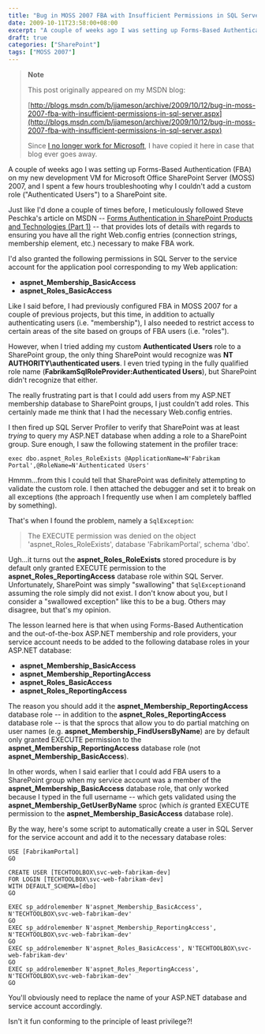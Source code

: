 ```yaml
---
title: "Bug in MOSS 2007 FBA with Insufficient Permissions in SQL Server"
date: 2009-10-11T23:58:00+08:00
excerpt: "A couple of weeks ago I was setting up Forms-Based Authentication (FBA) on my new development VM for Microsoft Office SharePoint Server (MOSS) 2007, and I spent a few hours troubleshooting why I couldn't add a custom role (\"Authenticated Users\") to a..."
draft: true
categories: ["SharePoint"]
tags: ["MOSS 2007"]
---
```


> **Note**
>
> This post originally appeared on my MSDN blog:
>
> [http://blogs.msdn.com/b/jjameson/archive/2009/10/12/bug-in-moss-2007-fba-with-insufficient-permissions-in-sql-server.aspx](http://blogs.msdn.com/b/jjameson/archive/2009/10/12/bug-in-moss-2007-fba-with-insufficient-permissions-in-sql-server.aspx)
>
> Since [I no longer work for Microsoft](/blog/jjameson/2011/09/02/last-day-with-microsoft), I have copied it here in case that blog ever goes away.

A couple of weeks ago I was setting up Forms-Based Authentication (FBA) on my new development VM for Microsoft Office SharePoint Server (MOSS) 2007, and I spent a few hours troubleshooting why I couldn't add a custom role ("Authenticated Users") to a SharePoint site.

Just like I'd done a couple of times before, I meticulously followed Steve Peschka's article on MSDN -- [Forms Authentication in SharePoint Products and Technologies (Part 1)](http://msdn.microsoft.com/en-us/library/bb975136.aspx) -- that provides lots of details with regards to ensuring you have all the right Web.config entries (connection strings, membership element, etc.) necessary to make FBA work.

I'd also granted the following permissions in SQL Server to the service account for the application pool corresponding to my Web application:

- **aspnet\_Membership\_BasicAccess**
- **aspnet\_Roles\_BasicAccess**

Like I said before, I had previously configured FBA in MOSS 2007 for a couple of previous projects, but this time, in addition to actually authenticating users (i.e. "membership"), I also needed to restrict access to certain areas of the site based on groups of FBA users (i.e. "roles").

However, when I tried adding my custom **Authenticated Users** role to a SharePoint group, the only thing SharePoint would recognize was **NT AUTHORITY\authenticated users**. I even tried typing in the fully qualified role name (**FabrikamSqlRoleProvider:Authenticated Users**), but SharePoint didn't recognize that either.

The really frustrating part is that I could add users from my ASP.NET membership database to SharePoint groups, I just couldn't add roles. This certainly made me think that I had the necessary Web.config entries.

I then fired up SQL Server Profiler to verify that SharePoint was at least *trying* to query my ASP.NET database when adding a role to a SharePoint group. Sure enough, I saw the following statement in the profiler trace:

`exec dbo.aspnet_Roles_RoleExists @ApplicationName=N'Fabrikam Portal',@RoleName=N'Authenticated Users'`

Hmmm...from this I could tell that SharePoint was definitely attempting to validate the custom role. I then attached the debugger and set it to break on all exceptions (the approach I frequently use when I am completely baffled by something).

That's when I found the problem, namely a `SqlException`:

> The EXECUTE permission was denied on the object 'aspnet\_Roles\_RoleExists', database 'FabrikamPortal', schema 'dbo'.

Ugh...it turns out the **aspnet\_Roles\_RoleExists** stored procedure is by default only granted EXECUTE permission to the **aspnet\_Roles\_ReportingAccess** database role within SQL Server. Unfortunately, SharePoint was simply "swallowing" that `SqlException`and assuming the role simply did not exist. I don't know about you, but I consider a "swallowed exception" like this to be a bug. Others may disagree, but that's my opinion.

The lesson learned here is that when using Forms-Based Authentication and the out-of-the-box ASP.NET membership and role providers, your service account needs to be added to the following database roles in your ASP.NET database:

- **aspnet\_Membership\_BasicAccess**
- **aspnet\_Membership\_ReportingAccess**
- **aspnet\_Roles\_BasicAccess**
- **aspnet\_Roles\_ReportingAccess**

The reason you should add it the **aspnet\_Membership\_ReportingAccess** database role -- in addition to the **aspnet\_Roles\_ReportingAccess** database role -- is that the sprocs that allow you to do partial matching on user names (e.g. **aspnet\_Membership\_FindUsersByName**) are by default only granted EXECUTE permission to the **aspnet\_Membership\_ReportingAccess** database role (not **aspnet\_Membership\_BasicAccess**).

In other words, when I said earlier that I could add FBA users to a SharePoint group when my service account was a member of the **aspnet\_Membership\_BasicAccess** database role, that only worked because I typed in the full username -- which gets validated using the **aspnet\_Membership\_GetUserByName** sproc (which *is* granted EXECUTE permission to the **aspnet\_Membership\_BasicAccess** database role).

By the way, here's some script to automatically create a user in SQL Server for the service account and add it to the necessary database roles:

```
USE [FabrikamPortal]
GO

CREATE USER [TECHTOOLBOX\svc-web-fabrikam-dev]
FOR LOGIN [TECHTOOLBOX\svc-web-fabrikam-dev]
WITH DEFAULT_SCHEMA=[dbo]
GO

EXEC sp_addrolemember N'aspnet_Membership_BasicAccess', N'TECHTOOLBOX\svc-web-fabrikam-dev'
GO
EXEC sp_addrolemember N'aspnet_Membership_ReportingAccess', N'TECHTOOLBOX\svc-web-fabrikam-dev'
GO
EXEC sp_addrolemember N'aspnet_Roles_BasicAccess', N'TECHTOOLBOX\svc-web-fabrikam-dev'
GO
EXEC sp_addrolemember N'aspnet_Roles_ReportingAccess', N'TECHTOOLBOX\svc-web-fabrikam-dev'
GO
```

You'll obviously need to replace the name of your ASP.NET database and service account accordingly.

Isn't it fun conforming to the principle of least privilege?!

